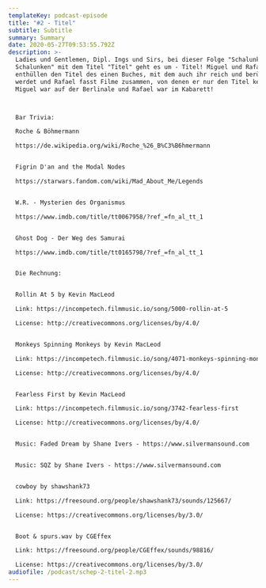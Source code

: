```yaml
---
templateKey: podcast-episode
title: "#2 - Titel"
subtitle: Subtitle
summary: Summary
date: 2020-05-27T09:53:55.792Z
description: >-
  Ladies und Gentlemen, Dipl. Ings und Sirs, bei dieser Folge "Schalunken in
  Schalunken" mit dem Titel "Titel" geht es um - Titel! Miguel und Rafael
  enthüllen den Titel des einen Buches, mit dem auch ihr reich und berühmt
  werdet und Rafael fasst Filme zusammen, von denen er nur den Titel kennt. Und:
  Miguel war auf der Berlinale und Rafael war im Kabarett!   



  Bar Trivia:

  Roche & Böhmermann

  https://de.wikipedia.org/wiki/Roche_%26_B%C3%B6hmermann


  Figrin D'an and the Modal Nodes

  https://starwars.fandom.com/wiki/Mad_About_Me/Legends


  W.R. - Mysterien des Organismus

  https://www.imdb.com/title/tt0067958/?ref_=fn_al_tt_1


  Ghost Dog - Der Weg des Samurai 

  https://www.imdb.com/title/tt0165798/?ref_=fn_al_tt_1


  Die Rechnung:


  Rollin At 5 by Kevin MacLeod

  Link: https://incompetech.filmmusic.io/song/5000-rollin-at-5

  License: http://creativecommons.org/licenses/by/4.0/


  Monkeys Spinning Monkeys by Kevin MacLeod

  Link: https://incompetech.filmmusic.io/song/4071-monkeys-spinning-monkeys

  License: http://creativecommons.org/licenses/by/4.0/


  Fearless First by Kevin MacLeod

  Link: https://incompetech.filmmusic.io/song/3742-fearless-first

  License: http://creativecommons.org/licenses/by/4.0/


  Music: Faded Dream by Shane Ivers - https://www.silvermansound.com


  Music: SQZ by Shane Ivers - https://www.silvermansound.com


  cowboy by shawshank73

  Link: https://freesound.org/people/shawshank73/sounds/125667/

  License: https://creativecommons.org/licenses/by/3.0/


  Boot & spurs.wav by CGEffex

  Link: https://freesound.org/people/CGEffex/sounds/98816/

  License: https://creativecommons.org/licenses/by/3.0/
audiofile: /podcast/schep-2-titel-2.mp3
---
```

